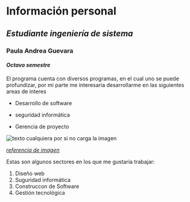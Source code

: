 # **Información personal** 
## *Estudiante ingeniería de sistema*
### **Paula Andrea Guevara**
#### *Octavo semestre*

El programa cuenta con diversos programas, en el cual uno se puede profundizar, por mi parte 
me interesaria desarrollarme en las siguientes areas de interes 

* Desarrollo de software
- seguridad informática
* Gerencia de proyecto

![texto cualquiera por si no carga la imagen](https://www.extrasoft.es/wp-content/uploads/2016/10/extrasoftware-imagenhome.png)

[*referencia de imagen*](https://www.extrasoft.es/)

Estas son algunos sectores en los que me gustaria trabajar:

1. Diseño web
2. Suguridad informática
3. Construccon de Software
4. Gestión tecnológica









